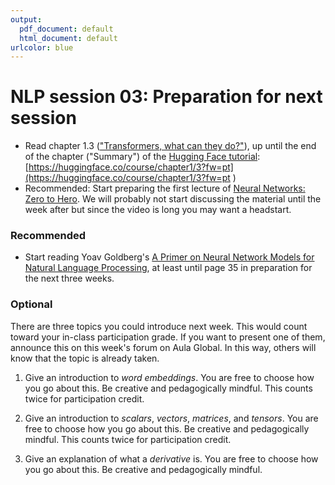 ```yaml
---
output:
  pdf_document: default
  html_document: default
urlcolor: blue
---
```

# NLP session 03: Preparation for next session

* Read chapter 1.3 (["Transformers, what can they do?"](https://huggingface.co/course/chapter1/3?fw=pt )), up until the end of the chapter ("Summary") of the [Hugging Face tutorial](https://huggingface.co/course/chapter1/1): [https://huggingface.co/course/chapter1/3?fw=pt](https://huggingface.co/course/chapter1/3?fw=pt )
* Recommended: Start preparing the first lecture of [Neural Networks: Zero to Hero](https://karpathy.ai/zero-to-hero.html). We will probably not start discussing the material until the week after but since the video is long you may want a headstart.

### Recommended

 * Start reading Yoav Goldberg's [A Primer on Neural Network Models for Natural Language Processing](https://arxiv.org/abs/1510.00726), at least until page 35 in preparation for the next three weeks. 

### Optional

There are three topics you could introduce next week. This would count toward your in-class participation grade. If you want to present one of them, announce this on this week's forum on Aula Global. In this way, others will know that the topic is already taken. 

  1. Give an introduction to *word embeddings*. You are free to choose how you go about this. Be creative and pedagogically mindful. This counts twice for participation credit.
  
  2. Give an introduction to *scalars*, *vectors*, *matrices*, and *tensors*. You are free to choose how you go about this. Be creative and pedagogically mindful. This counts twice for participation credit.
  
  3. Give an explanation of what a *derivative* is. You are free to choose how you go about this. Be creative and pedagogically mindful.